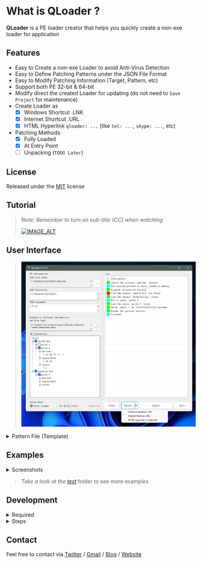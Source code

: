 
# What is QLoader ?

**QLoader** is a PE loader creator that helps you quickly create a non-exe loader for application

## Features

* Easy to Create a non-exe Loader to avoid Anti-Virus Detection
* Easy to Define Patching Patterns under the JSON File Format
* Easy to Modify Patching Information (Target, Pattern, etc)
* Support both PE 32-bit & 64-bit
* Modify direct the created Loader for updating (do not need to `Save Project` for maintenance)
* Create Loader as
  - [X] Windows Shortcut .LNK
  - [X] Internet Shortcut .URL
  - [X] HTML Hyperlink `qloader: ...` (like `tel: ...`, `skype: ...`, etc)
* Patching Methods
  - [x] Fully Loaded
  - [x] At Entry Point
  - [ ] Unpacking (`TODO Later`)

## License

Released under the [MIT](LICENSE.md) license

## Tutorial

>*Note: Remember to turn on sub-title (CC) when watching*
>
>[![IMAGE_ALT](https://github.com/vic4key/QLoader/blob/master/QLoader/screenshots/video.png)](https://www.youtube.com/watch?v=nzyHh1CzNLM)

## User Interface

>![](QLoader/screenshots/ui.png?)

<details>
<summary>Pattern File (Template)</summary>

```
{
  "name": "this is a name",
  "brief": "this is a brief",
  "modules":
  [
    {
      "name": "user32.dll",
      "enabled": true,
      "patches": [
        {
          "name": "patch 1",
          "pattern": "11 22 ?? 44",
          "replacement": "12 21",
          "offset": 1,
          "enabled": false
        }
      ]
    },
    {
      "name": "kernel32.dll",
      "enabled": false,
      "patches":
      [
        {
          "name": "patch 3",
          "pattern": "55 66",
          "replacement": "56 65",
          "offset": 3,
          "enabled": true
        },
        {
          "name": "patch 4",
          "pattern": "77 88",
          "replacement": "78 87",
          "offset": 4,
          "enabled": false
        }
      ]
    }
  ]
}
```
</details>

## Examples

<details>
<summary>Screenshots</summary>

> [Sublime Text 4 (4107 - 64-bit)](https://github.com/vic4key/QLoader/blob/master/QLoader/test/sublime%20text%204.json)
> 
> ![](QLoader/screenshots/sublime_text_4.png?)

> [Cute Video Converter (32-bit application)](https://github.com/vic4key/QLoader/blob/master/QLoader/test/cute%20video%20converter.json)
> 
> ![](QLoader/screenshots/cute_video_converter.png?)
</details>

> *Take a look at the [test](QLoader/test)* folder to see more examples

## Development

<details>
<summary>Required</summary>

> Installed `Visual Studio C++ 2019` or later
> 
> Installed [Vutils](https://github.com/vic4key/Vutils.git) library
</details>

<details>
<summary>Steps</summary>

> Step 1. Check [this](https://github.com/vic4key/QLoader.git) repository
> 
> Step 2. Checkout Sub-Modules
> 
>> $ git submodule update --init --recursive
>> 
>> $ git submodule foreach --recursive git checkout master
>> 
>> $ git submodule foreach --recursive git pull
> 
> Step 3. Open `QLoader.sln` in `MS Visual Studio` and start to work
</details>

## Contact
Feel free to contact via [Twitter](https://twitter.com/vic4key) / [Gmail](mailto:vic4key@gmail.com) / [Blog](https://blog.vic.onl/) / [Website](https://vic.onl/)
